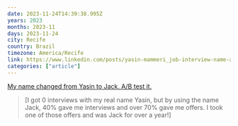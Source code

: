 ```yaml
---
date: 2023-11-24T14:39:38.995Z
years: 2023
months: 2023-11
days: 2023-11-24
city: Recife
country: Brazil
timezone: America/Recife
link: https://www.linkedin.com/posts/yasin-mammeri_job-interview-name-activity-7119942832072577024-n2i9
categories: ["article"]
---
```

[My name changed from Yasin to Jack. A/B test it.](https://www.linkedin.com/posts/yasin-mammeri_job-interview-name-activity-7119942832072577024-n2i9)

> [I got 0 interviews with my real name Yasin, but by using the name Jack, 40% gave me interviews and over 70% gave me offers. I took one of those offers and was Jack for over a year!]
